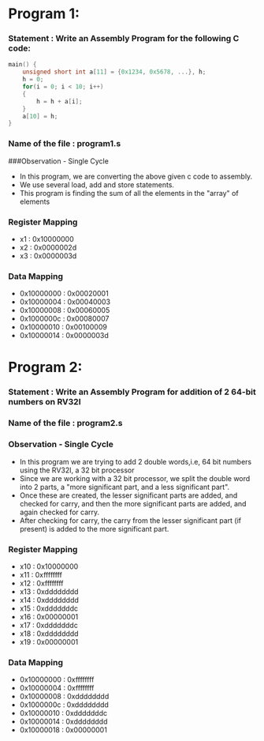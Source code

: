 # Program 1:
### Statement : Write an Assembly Program for the following C code:
```c
main() {
	unsigned short int a[11] = {0x1234, 0x5678, ...}, h;
	h = 0;
	for(i = 0; i < 10; i++)
	{
		h = h + a[i];
	}
	a[10] = h;
}
```
### Name of the file : program1.s

###Observation - Single Cycle
- In this program, we are converting the above given c code to assembly. 
- We use several load, add and store statements.
- This program is finding the sum of all the elements in the "array" of elements

### Register Mapping
- x1 : 0x10000000
- x2 : 0x0000002d
- x3 : 0x0000003d

### Data Mapping
- 0x10000000 : 0x00020001
- 0x10000004 : 0x00040003
- 0x10000008 : 0x00060005
- 0x1000000c : 0x00080007
- 0x10000010 : 0x00100009
- 0x10000014 : 0x0000003d






# Program 2:
### Statement : Write an Assembly Program for addition of 2 64-bit numbers on RV32I

### Name of the file : program2.s

### Observation -  Single Cycle
- In this program we are trying to add 2 double words,i.e, 64 bit numbers using the RV32I, a 32 bit processor
- Since we are working with a 32 bit processor, we split the double word into 2 parts, a "more significant part, and a less significant part".
- Once these are created, the lesser significant parts are added, and checked for carry, and then the more significant parts are added, and again checked for carry. 
- After checking for carry, the carry from the lesser significant part (if present) is added to the more significant part.

### Register Mapping 
- x10 : 0x10000000
- x11 : 0xffffffff
- x12 : 0xffffffff
- x13 : 0xdddddddd
- x14 : 0xdddddddd
- x15 : 0xdddddddc
- x16 : 0x00000001
- x17 : 0xdddddddc
- x18 : 0xdddddddd
- x19 : 0x00000001

### Data Mapping 
- 0x10000000 : 0xffffffff
- 0x10000004 : 0xffffffff
- 0x10000008 : 0xdddddddd
- 0x1000000c : 0xdddddddd
- 0x10000010 : 0xdddddddc
- 0x10000014 : 0xdddddddd
- 0x10000018 : 0x00000001
